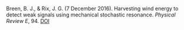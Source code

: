 Breen, B. J., & Rix, J. G. (7 December 2016). Harvesting wind energy to detect weak signals using mechanical stochastic
resonance. _Physical Review E_, 94. [DOI](https://journals.aps.org/pre/abstract/10.1103/PhysRevE.94.062205)
